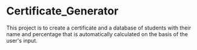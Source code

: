 # Certificate_Generator
This project is to create a certificate and a database of students with their name and percentage that is automatically calculated on the basis of the user's input.
